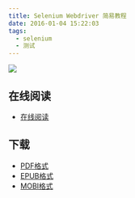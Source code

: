 ```yaml
---
title: Selenium Webdriver 简易教程
date: 2016-01-04 15:22:03
tags:
  - selenium
  - 测试
---
```


![](https://ek8whxe.cloudimg.io/s/width/226/https://www.gitbook.com/cover/book/wizardforcel/selenium-webdriver-simple-tutorial.jpg?build=1452162345819&v=12.0.4)

<!--more-->

<script>
    if(document.referer.startsWith('https://github.com'))
        location.href='https://www.gitbook.com/book/wizardforcel/selenium-webdriver-simple-tutorial/details';
</script>

## 在线阅读 ##

+ [在线阅读](https://www.gitbook.com/book/wizardforcel/selenium-webdriver-simple-tutorial/details)

## 下载 ##

+ [PDF格式](https://www.gitbook.com/download/pdf/book/wizardforcel/selenium-webdriver-simple-tutorial)
+ [EPUB格式](https://www.gitbook.com/download/epub/book/wizardforcel/selenium-webdriver-simple-tutorial)
+ [MOBI格式](https://www.gitbook.com/download/mobi/book/wizardforcel/selenium-webdriver-simple-tutorial)

